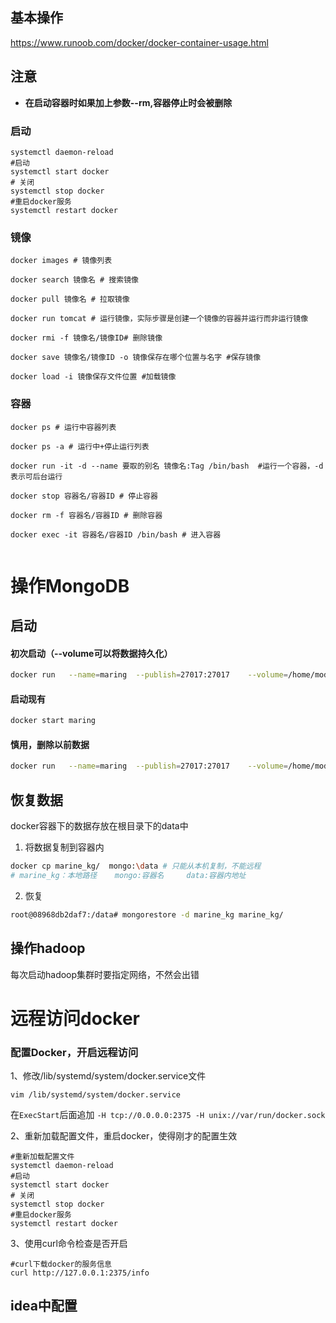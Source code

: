 ## 基本操作

https://www.runoob.com/docker/docker-container-usage.html

## 注意

* **在启动容器时如果加上参数--rm,容器停止时会被删除**

### 启动

```shell
systemctl daemon-reload
#启动
systemctl start docker
# 关闭
systemctl stop docker
#重启docker服务
systemctl restart docker
```

### 镜像

```shell
docker images # 镜像列表

docker search 镜像名 # 搜索镜像

docker pull 镜像名 # 拉取镜像

docker run tomcat # 运行镜像，实际步骤是创建一个镜像的容器并运行而非运行镜像

docker rmi -f 镜像名/镜像ID# 删除镜像

docker save 镜像名/镜像ID -o 镜像保存在哪个位置与名字 #保存镜像

docker load -i 镜像保存文件位置 #加载镜像

```

### 容器

```shell
docker ps # 运行中容器列表

docker ps -a # 运行中+停止运行列表

docker run -it -d --name 要取的别名 镜像名:Tag /bin/bash  #运行一个容器，-d表示可后台运行

docker stop 容器名/容器ID # 停止容器

docker rm -f 容器名/容器ID # 删除容器

docker exec -it 容器名/容器ID /bin/bash # 进入容器
 
```



# 操作MongoDB

## 启动

#### 初次启动（--volume可以将数据持久化）

```bash
docker run   --name=maring  --publish=27017:27017    --volume=/home/modige/mongodata:/data   -d mongo
```

#### 启动现有

```bash
docker start maring
```

#### 慎用，删除以前数据

```bash
docker run   --name=maring  --publish=27017:27017    --volume=/home/modige/mongodata:/data   --rm -d mongo
```

## 恢复数据

docker容器下的数据存放在根目录下的data中

1. 将数据复制到容器内

```bash
docker cp marine_kg/  mongo:\data # 只能从本机复制，不能远程
# marine_kg：本地路径    mongo:容器名     data:容器内地址
```

2. 恢复

```bash
root@08968db2daf7:/data# mongorestore -d marine_kg marine_kg/
```

## 操作hadoop

每次启动hadoop集群时要指定网络，不然会出错





# 远程访问docker

### 配置Docker，开启远程访问

1、修改/lib/systemd/system/docker.service文件

```
vim /lib/systemd/system/docker.service
```

在`ExecStart`后面追加 `-H tcp://0.0.0.0:2375 -H unix://var/run/docker.sock`

2、重新加载配置文件，重启docker，使得刚才的配置生效

```shell
#重新加载配置文件
systemctl daemon-reload
#启动
systemctl start docker
# 关闭
systemctl stop docker
#重启docker服务
systemctl restart docker
```

3、使用curl命令检查是否开启

```
#curl下载docker的服务信息
curl http://127.0.0.1:2375/info
```

## idea中配置



